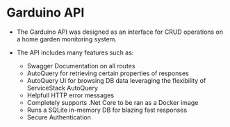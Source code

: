 # Garduino API

- The Garduino API was designed as an interface for CRUD operations on a home garden monitoring system.

- The API includes many features such as:
  + Swagger Documentation on all routes
  + AutoQuery for retrieving certain properties of responses
  + AutoQuery UI for browsing DB data leveraging the flexibility of  ServiceStack AutoQuery
  + Helpfull HTTP error messages
  + Completely supports .Net Core to be ran as a Docker image
  + Runs a SQLite in-memory DB for blazing fast responses
  + Secure Authentication